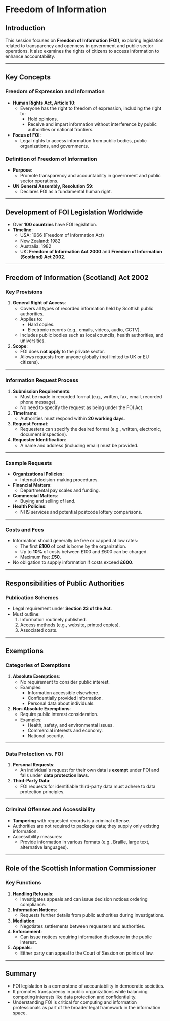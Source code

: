 # Freedom of Information

## Introduction

This session focuses on **Freedom of Information (FOI)**, exploring legislation related to transparency and openness in government and public sector operations. It also examines the rights of citizens to access information to enhance accountability.

---

## Key Concepts

### Freedom of Expression and Information
- **Human Rights Act, Article 10**:
  - Everyone has the right to freedom of expression, including the right to:
    - Hold opinions.
    - Receive and impart information without interference by public authorities or national frontiers.
- **Focus of FOI**:
  - Legal rights to access information from public bodies, public organizations, and governments.

### Definition of Freedom of Information
- **Purpose**:
  - Promote transparency and accountability in government and public sector operations.
- **UN General Assembly, Resolution 59**:
  - Declares FOI as a fundamental human right.

---

## Development of FOI Legislation Worldwide

- Over **100 countries** have FOI legislation.
- **Timeline**:
  - USA: 1966 (Freedom of Information Act)
  - New Zealand: 1982
  - Australia: 1982
  - UK: **Freedom of Information Act 2000** and **Freedom of Information (Scotland) Act 2002**.

---

## Freedom of Information (Scotland) Act 2002

### Key Provisions
1. **General Right of Access**:
   - Covers all types of recorded information held by Scottish public authorities.
   - Applies to:
     - Hard copies.
     - Electronic records (e.g., emails, videos, audio, CCTV).
   - Includes public bodies such as local councils, health authorities, and universities.
2. **Scope**:
   - FOI does **not apply** to the private sector.
   - Allows requests from anyone globally (not limited to UK or EU citizens).

---

### Information Request Process
1. **Submission Requirements**:
   - Must be made in recorded format (e.g., written, fax, email, recorded phone message).
   - No need to specify the request as being under the FOI Act.
2. **Timeframe**:
   - Authorities must respond within **20 working days**.
3. **Request Format**:
   - Requesters can specify the desired format (e.g., written, electronic, document inspection).
4. **Requester Identification**:
   - A name and address (including email) must be provided.

---

### Example Requests
- **Organizational Policies**:
  - Internal decision-making procedures.
- **Financial Matters**:
  - Departmental pay scales and funding.
- **Commercial Matters**:
  - Buying and selling of land.
- **Health Policies**:
  - NHS services and potential postcode lottery comparisons.

---

### Costs and Fees
- Information should generally be free or capped at low rates:
  - The first **£100** of cost is borne by the organization.
  - Up to **10%** of costs between £100 and £600 can be charged.
  - Maximum fee: **£50**.
- No obligation to supply information if costs exceed **£600**.

---

## Responsibilities of Public Authorities

### Publication Schemes
- Legal requirement under **Section 23 of the Act**.
- Must outline:
  1. Information routinely published.
  2. Access methods (e.g., website, printed copies).
  3. Associated costs.

---

## Exemptions

### Categories of Exemptions
1. **Absolute Exemptions**:
   - No requirement to consider public interest.
   - Examples:
     - Information accessible elsewhere.
     - Confidentially provided information.
     - Personal data about individuals.
2. **Non-Absolute Exemptions**:
   - Require public interest consideration.
   - Examples:
     - Health, safety, and environmental issues.
     - Commercial interests and economy.
     - National security.

---

### Data Protection vs. FOI
1. **Personal Requests**:
   - An individual's request for their own data is **exempt** under FOI and falls under **data protection laws**.
2. **Third-Party Data**:
   - FOI requests for identifiable third-party data must adhere to data protection principles.

---

### Criminal Offenses and Accessibility
- **Tampering** with requested records is a criminal offense.
- Authorities are not required to package data; they supply only existing information.
- Accessibility measures:
  - Provide information in various formats (e.g., Braille, large text, alternative languages).

---

## Role of the Scottish Information Commissioner

### Key Functions
1. **Handling Refusals**:
   - Investigates appeals and can issue decision notices ordering compliance.
2. **Information Notices**:
   - Requests further details from public authorities during investigations.
3. **Mediation**:
   - Negotiates settlements between requesters and authorities.
4. **Enforcement**:
   - Can issue notices requiring information disclosure in the public interest.
5. **Appeals**:
   - Either party can appeal to the Court of Session on points of law.

---

## Summary

- FOI legislation is a cornerstone of accountability in democratic societies.
- It promotes transparency in public organizations while balancing competing interests like data protection and confidentiality.
- Understanding FOI is critical for computing and information professionals as part of the broader legal framework in the information space.
